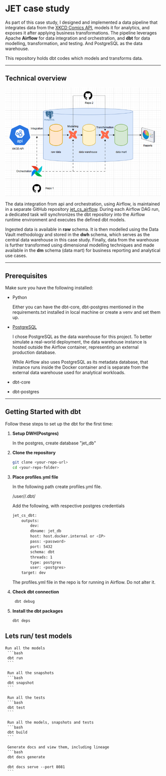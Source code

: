 # JET case study

As part of this case study, I designed and implemented a data pipeline that integrates data from the [XKCD Comics API](https://xkcd.com/json.html), models it for analytics, and exposes it after applying business transformations. 
The pipeline leverages Apache **Airflow** for data integration and orchestration, and **dbt** for data modelling, transformation, and testing. And PostgreSQL as the data warehouse. 

This repository holds dbt codes which models and transforms data. 

---
## Technical overview

![technical overview](images/overview.png)

The data integration from api and orchestration, using Airflow, is maintained in a separate GitHub repository [jet_cs_airflow](https://github.com/nibinmg/jet_cs_airflow.git). During each Airflow DAG run, a dedicated task will synchronizes the dbt repository into the Airflow runtime environment and executes the defined dbt models.

Ingested data is available in **raw** schema. It is then modelled using the Data Vault methodology and stored in the **dwh** schema, which serves as the central data warehouse in this case study.
Finally, data from the warehouse is further transformed using dimensional modelling techniques and made available in the **dm** schema (data mart) for business reporting and analytical use cases.

---
## Prerequisites

Make sure you have the following installed:

- Python

    Either you can have the dbt-core, dbt-postgres mentioned in the requirements.txt installed in local machine or create a venv and set them up. 

- [PostgreSQL](https://www.postgresql.org/download/) 

     I chose PostgreSQL as the data warehouse for this project. To better simulate a real-world deployment, the data warehouse instance is hosted outside the Airflow container, representing an external production database.

     While Airflow also uses PostgreSQL as its metadata database, that instance runs inside the Docker container and is separate from the external data warehouse used for analytical workloads.

- dbt-core

- dbt-postgres

---

## Getting Started with dbt

Follow these steps to set up the dbt for the first time:

1. **Setup DWH(Postgres)**

     In the postgres, create database "jet_db"

2. **Clone the repository**
   ```bash
   git clone <your-repo-url>
   cd <your-repo-folder>
   ```

3. **Place profiles.yml file**

    In the following path create profiles.yml file. 
    
    /user/<username>/.dbt/

    Add the following, with respective postgres credentials

    ```bash
    jet_cs_dbt:
        outputs:
            dev:
            dbname: jet_db
            host: host.docker.internal or <IP>
            pass: <password>
            port: 5432
            schema: dbt
            threads: 1
            type: postgres
            user: <postgres>
        target: dev
    ```

    The profiles.yml file in the repo is for running in Airflow. Do not alter it. 

4. **Check dbt connection**

    ```bash
     dbt debug 
     ```
    

5. **Install the dbt packages**

     ```bash
     dbt deps 
     ```

## Lets run/ test models

    Run all the models
     ```bash
     dbt run 
     ```

     Run all the snapshots
     ```bash
     dbt snapshot
     ```
    
     Run all the tests
     ```bash
     dbt test 
     ```

     Run all the models, snapshots and tests
     ```bash
     dbt build 
     ```

     Generate docs and view them, including lineage
     ```bash
     dbt docs generate

     dbt docs serve --port 8081
     ```